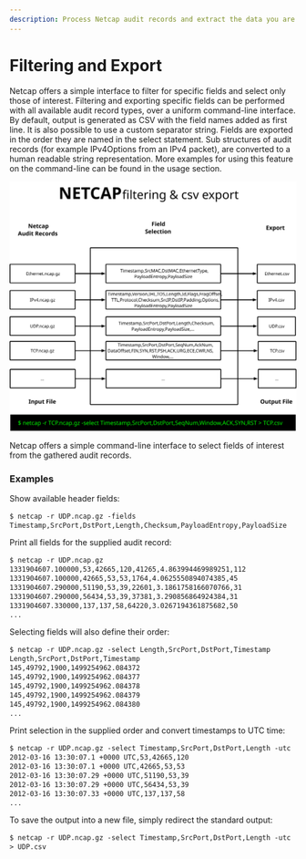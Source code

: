 ```yaml
---
description: Process Netcap audit records and extract the data you are interested in
---
```


# Filtering and Export

Netcap offers a simple interface to filter for specific fields and select only those of interest. Filtering and exporting specific fields can be performed with all available audit record types, over a uniform command-line interface. By default, output is generated as CSV with the field names added as first line. It is also possible to use a custom separator string. Fields are exported in the order they are named in the select statement. Sub structures of audit records \(for example IPv4Options from an IPv4 packet\), are converted to a human readable string representation. More examples for using this feature on the command-line can be found in the usage section.

![NETCAP filtering and export](.gitbook/assets/netcap-export.svg)

Netcap offers a simple command-line interface to select fields of interest from the gathered audit records.

### Examples

Show available header fields:

```text
$ netcap -r UDP.ncap.gz -fields
Timestamp,SrcPort,DstPort,Length,Checksum,PayloadEntropy,PayloadSize
```

Print all fields for the supplied audit record:

```text
$ netcap -r UDP.ncap.gz
1331904607.100000,53,42665,120,41265,4.863994469989251,112 
1331904607.100000,42665,53,53,1764,4.0625550894074385,45 
1331904607.290000,51190,53,39,22601,3.1861758166070766,31 
1331904607.290000,56434,53,39,37381,3.290856864924384,31 
1331904607.330000,137,137,58,64220,3.0267194361875682,50
...
```

Selecting fields will also define their order:

```text
$ netcap -r UDP.ncap.gz -select Length,SrcPort,DstPort,Timestamp 
Length,SrcPort,DstPort,Timestamp
145,49792,1900,1499254962.084372
145,49792,1900,1499254962.084377
145,49792,1900,1499254962.084378
145,49792,1900,1499254962.084379 
145,49792,1900,1499254962.084380 
...
```

Print selection in the supplied order and convert timestamps to UTC time:

```text
$ netcap -r UDP.ncap.gz -select Timestamp,SrcPort,DstPort,Length -utc
2012-03-16 13:30:07.1 +0000 UTC,53,42665,120
2012-03-16 13:30:07.1 +0000 UTC,42665,53,53
2012-03-16 13:30:07.29 +0000 UTC,51190,53,39
2012-03-16 13:30:07.29 +0000 UTC,56434,53,39
2012-03-16 13:30:07.33 +0000 UTC,137,137,58
...
```

To save the output into a new file, simply redirect the standard output:

```text
$ netcap -r UDP.ncap.gz -select Timestamp,SrcPort,DstPort,Length -utc > UDP.csv
```

#### 

